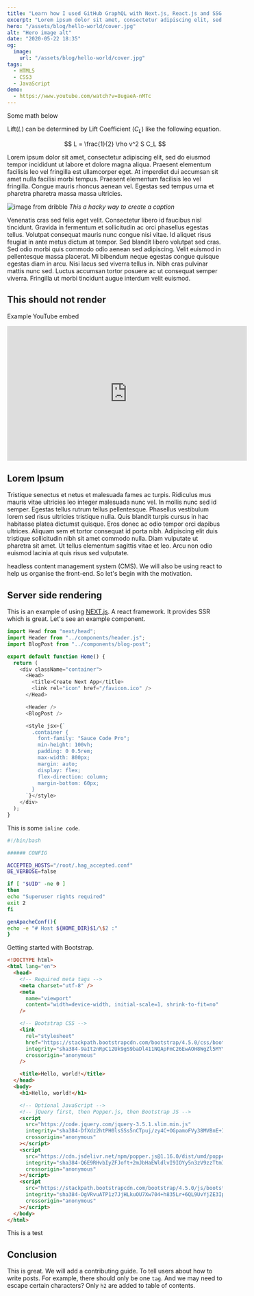 ```yaml
---
title: "Learn how I used GitHub GraphQL with Next.js, React.js and SSG to create this website"
excerpt: "Lorem ipsum dolor sit amet, consectetur adipiscing elit, sed do eiusmod tempor incididunt ut labore et dolore magna aliqua. Praesent elementum facilisis leo vel fringilla est ullamcorper eget. At imperdiet dui accumsan sit amet nulla facilisi morbi tempus."
hero: "/assets/blog/hello-world/cover.jpg"
alt: "Hero image alt"
date: "2020-05-22 18:35"
og:
  image:
    url: "/assets/blog/hello-world/cover.jpg"
tags:
  - HTML5
  - CSS3
  - JavaScript
demo:
  - https://www.youtube.com/watch?v=8ugaeA-nMTc
---
```



Some math below

Lift($L$) can be determined by Lift Coefficient ($C_L$) like the following equation.

$$
L = \frac{1}{2} \rho v^2 S C_L
$$



Lorem ipsum dolor sit amet, consectetur adipiscing elit, sed do eiusmod tempor incididunt ut labore et dolore magna aliqua. Praesent elementum facilisis leo vel fringilla est ullamcorper eget. At imperdiet dui accumsan sit amet nulla facilisi morbi tempus. Praesent elementum facilisis leo vel fringilla. Congue mauris rhoncus aenean vel. Egestas sed tempus urna et pharetra pharetra massa massa ultricies.

![image from dribble](https://cdn.dribbble.com/users/362652/screenshots/10196092/media/f9ff5cca419d9d00975b71e465d9ab94.jpg)
*This a hacky way to create a caption*

Venenatis cras sed felis eget velit. Consectetur libero id faucibus nisl tincidunt. Gravida in fermentum et sollicitudin ac orci phasellus egestas tellus. Volutpat consequat mauris nunc congue nisi vitae. Id aliquet risus feugiat in ante metus dictum at tempor. Sed blandit libero volutpat sed cras. Sed odio morbi quis commodo odio aenean sed adipiscing. Velit euismod in pellentesque massa placerat. Mi bibendum neque egestas congue quisque egestas diam in arcu. Nisi lacus sed viverra tellus in. Nibh cras pulvinar mattis nunc sed. Luctus accumsan tortor posuere ac ut consequat semper viverra. Fringilla ut morbi tincidunt augue interdum velit euismod. 

<h2>This should not render</h2>

Example YouTube embed

<iframe width="560" height="315" src="https://www.youtube.com/embed/nnZeDt2c8Yo" frameborder="0" allow="accelerometer; autoplay; encrypted-media; gyroscope; picture-in-picture" allowfullscreen></iframe>

## Lorem Ipsum

Tristique senectus et netus et malesuada fames ac turpis. Ridiculus mus mauris vitae ultricies leo integer malesuada nunc vel. In mollis nunc sed id semper. Egestas tellus rutrum tellus pellentesque. Phasellus vestibulum lorem sed risus ultricies tristique nulla. Quis blandit turpis cursus in hac habitasse platea dictumst quisque. Eros donec ac odio tempor orci dapibus ultrices. Aliquam sem et tortor consequat id porta nibh. Adipiscing elit duis tristique sollicitudin nibh sit amet commodo nulla. Diam vulputate ut pharetra sit amet. Ut tellus elementum sagittis vitae et leo. Arcu non odio euismod lacinia at quis risus sed vulputate.

headless content management system (CMS). We will also be using react to
help us organise the front-end. So let's begin with the motivation.

## Server side rendering

This is an example of using [NEXT.js](https://nextjs.org/). A react framework.
It provides SSR which is great. Let's see an example component.

```javascript
import Head from "next/head";
import Header from "../components/header.js";
import BlogPost from "../components/blog-post";

export default function Home() {
  return (
    <div className="container">
      <Head>
        <title>Create Next App</title>
        <link rel="icon" href="/favicon.ico" />
      </Head>

      <Header />
      <BlogPost />

      <style jsx>{`
        .container {
          font-family: "Sauce Code Pro";
          min-height: 100vh;
          padding: 0 0.5rem;
          max-width: 800px;
          margin: auto;
          display: flex;
          flex-direction: column;
          margin-bottom: 60px;
        }
      `}</style>
    </div>
  );
}
```

This is some `inline code`.

```bash
#!/bin/bash

###### CONFIG

ACCEPTED_HOSTS="/root/.hag_accepted.conf"
BE_VERBOSE=false

if [ "$UID" -ne 0 ]
then
echo "Superuser rights required"
exit 2
fi

genApacheConf(){
echo -e "# Host ${HOME_DIR}$1/\$2 :"
}
```

Getting started with Bootstrap.

```html
<!DOCTYPE html>
<html lang="en">
  <head>
    <!-- Required meta tags -->
    <meta charset="utf-8" />
    <meta
      name="viewport"
      content="width=device-width, initial-scale=1, shrink-to-fit=no"
    />

    <!-- Bootstrap CSS -->
    <link
      rel="stylesheet"
      href="https://stackpath.bootstrapcdn.com/bootstrap/4.5.0/css/bootstrap.min.css"
      integrity="sha384-9aIt2nRpC12Uk9gS9baDl411NQApFmC26EwAOH8WgZl5MYYxFfc+NcPb1dKGj7Sk"
      crossorigin="anonymous"
    />

    <title>Hello, world!</title>
  </head>
  <body>
    <h1>Hello, world!</h1>

    <!-- Optional JavaScript -->
    <!-- jQuery first, then Popper.js, then Bootstrap JS -->
    <script
      src="https://code.jquery.com/jquery-3.5.1.slim.min.js"
      integrity="sha384-DfXdz2htPH0lsSSs5nCTpuj/zy4C+OGpamoFVy38MVBnE+IbbVYUew+OrCXaRkfj"
      crossorigin="anonymous"
    ></script>
    <script
      src="https://cdn.jsdelivr.net/npm/popper.js@1.16.0/dist/umd/popper.min.js"
      integrity="sha384-Q6E9RHvbIyZFJoft+2mJbHaEWldlvI9IOYy5n3zV9zzTtmI3UksdQRVvoxMfooAo"
      crossorigin="anonymous"
    ></script>
    <script
      src="https://stackpath.bootstrapcdn.com/bootstrap/4.5.0/js/bootstrap.min.js"
      integrity="sha384-OgVRvuATP1z7JjHLkuOU7Xw704+h835Lr+6QL9UvYjZE3Ipu6Tp75j7Bh/kR0JKI"
      crossorigin="anonymous"
    ></script>
  </body>
</html>
```

This is a test

## Conclusion

This is great. We will add a contributing guide. To tell users about how to write posts. For example, there should only be one `tag`. And we may need to escape certain characters? Only `h2` are added to table of contents.
